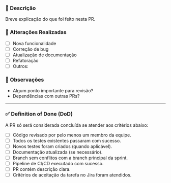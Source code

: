 ### 📝 Descrição
Breve explicação do que foi feito nesta PR.

### 🔄 Alterações Realizadas
- [ ] Nova funcionalidade
- [ ] Correção de bug
- [ ] Atualização de documentação
- [ ] Refatoração
- [ ] Outros:

### 📌 Observações
- Algum ponto importante para revisão?
- Dependências com outras PRs?

---

### ✅ Definition of Done (DoD)
A PR só será considerada concluída se atender aos critérios abaixo:

- [ ] Código revisado por pelo menos um membro da equipe.  
- [ ] Todos os testes existentes passaram com sucesso.  
- [ ] Novos testes foram criados (quando aplicável).  
- [ ] Documentação atualizada (se necessário).  
- [ ] Branch sem conflitos com a branch principal da sprint.  
- [ ] Pipeline de CI/CD executado com sucesso.  
- [ ] PR contém descrição clara.  
- [ ] Critérios de aceitação da tarefa no Jira foram atendidos.